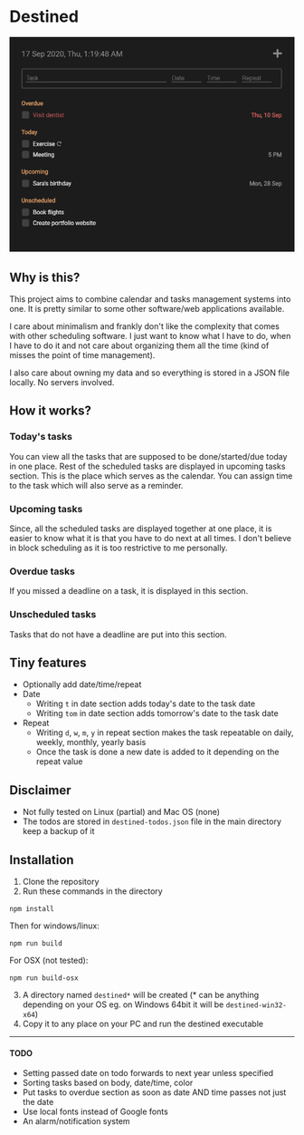 # Destined

![Screenshot](/assets/screenshot.png)

## Why is this?

This project aims to combine calendar and tasks management systems into one. It is pretty similar to some other software/web applications available.

I care about minimalism and frankly don't like the complexity that comes with other scheduling software. I just want to know what I have to do, when I have to do it and not care about organizing them all the time (kind of misses the point of time management).

I also care about owning my data and so everything is stored in a JSON file locally. No servers involved.

## How it works?

### Today's tasks

You can view all the tasks that are supposed to be done/started/due today in one place. Rest of the scheduled tasks are displayed in upcoming tasks section. This is the place which serves as the calendar. You can assign time to the task which will also serve as a reminder.

### Upcoming tasks

Since, all the scheduled tasks are displayed together at one place, it is easier to know what it is that you have to do next at all times. I don't believe in block scheduling as it is too restrictive to me personally.

### Overdue tasks

If you missed a deadline on a task, it is displayed in this section.

### Unscheduled tasks

Tasks that do not have a deadline are put into this section.

## Tiny features

- Optionally add date/time/repeat
- Date
  - Writing `t` in date section adds today's date to the task date
  - Writing `tom` in date section adds tomorrow's date to the task date
- Repeat
  - Writing `d`, `w`, `m`, `y` in repeat section makes the task repeatable on daily, weekly, monthly, yearly basis
  - Once the task is done a new date is added to it depending on the repeat value

## Disclaimer

- Not fully tested on Linux (partial) and Mac OS (none)
- The todos are stored in `destined-todos.json` file in the main directory keep a backup of it

## Installation

1. Clone the repository
2. Run these commands in the directory

```
npm install
```

Then for windows/linux:

```
npm run build
```

For OSX (not tested):

```
npm run build-osx
```

3. A directory named `destined*` will be created (\* can be anything depending on your OS eg. on Windows 64bit it will be `destined-win32-x64`)
4. Copy it to any place on your PC and run the destined executable

<hr>

#### TODO

- Setting passed date on todo forwards to next year unless specified
- Sorting tasks based on body, date/time, color
- Put tasks to overdue section as soon as date AND time passes not just the date
- Use local fonts instead of Google fonts
- An alarm/notification system
